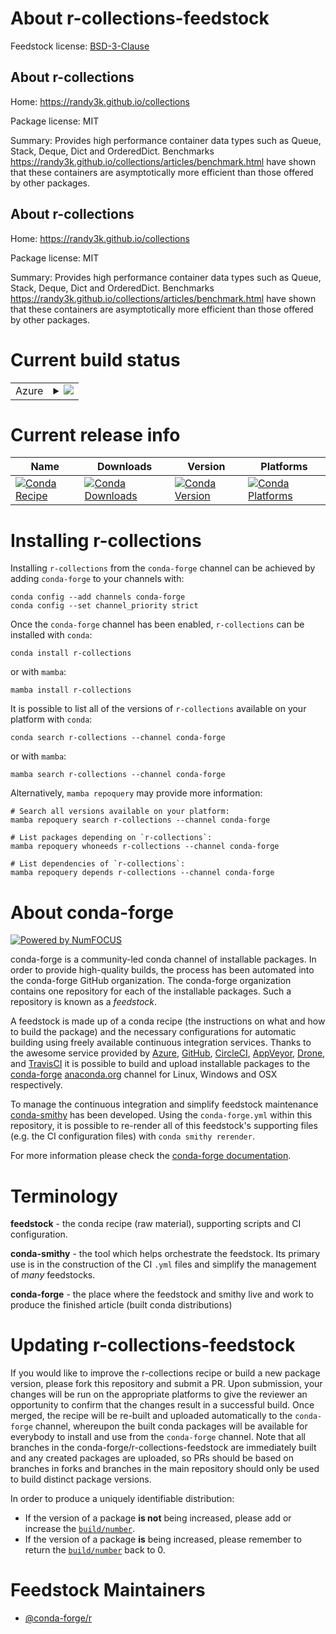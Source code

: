 About r-collections-feedstock
=============================

Feedstock license: [BSD-3-Clause](https://github.com/conda-forge/r-collections-feedstock/blob/main/LICENSE.txt)


About r-collections
-------------------

Home: https://randy3k.github.io/collections

Package license: MIT

Summary: Provides high performance container data types such as Queue, Stack, Deque, Dict and OrderedDict. Benchmarks <https://randy3k.github.io/collections/articles/benchmark.html> have shown that these containers are asymptotically more efficient than those offered by other packages.

About r-collections
-------------------

Home: https://randy3k.github.io/collections

Package license: MIT

Summary: Provides high performance container data types such as Queue, Stack, Deque, Dict and OrderedDict. Benchmarks <https://randy3k.github.io/collections/articles/benchmark.html> have shown that these containers are asymptotically more efficient than those offered by other packages.

Current build status
====================


<table>
    
  <tr>
    <td>Azure</td>
    <td>
      <details>
        <summary>
          <a href="https://dev.azure.com/conda-forge/feedstock-builds/_build/latest?definitionId=8032&branchName=main">
            <img src="https://dev.azure.com/conda-forge/feedstock-builds/_apis/build/status/r-collections-feedstock?branchName=main">
          </a>
        </summary>
        <table>
          <thead><tr><th>Variant</th><th>Status</th></tr></thead>
          <tbody><tr>
              <td>linux_64_r_base4.3</td>
              <td>
                <a href="https://dev.azure.com/conda-forge/feedstock-builds/_build/latest?definitionId=8032&branchName=main">
                  <img src="https://dev.azure.com/conda-forge/feedstock-builds/_apis/build/status/r-collections-feedstock?branchName=main&jobName=linux&configuration=linux%20linux_64_r_base4.3" alt="variant">
                </a>
              </td>
            </tr><tr>
              <td>linux_64_r_base4.4</td>
              <td>
                <a href="https://dev.azure.com/conda-forge/feedstock-builds/_build/latest?definitionId=8032&branchName=main">
                  <img src="https://dev.azure.com/conda-forge/feedstock-builds/_apis/build/status/r-collections-feedstock?branchName=main&jobName=linux&configuration=linux%20linux_64_r_base4.4" alt="variant">
                </a>
              </td>
            </tr><tr>
              <td>linux_aarch64_r_base4.3</td>
              <td>
                <a href="https://dev.azure.com/conda-forge/feedstock-builds/_build/latest?definitionId=8032&branchName=main">
                  <img src="https://dev.azure.com/conda-forge/feedstock-builds/_apis/build/status/r-collections-feedstock?branchName=main&jobName=linux&configuration=linux%20linux_aarch64_r_base4.3" alt="variant">
                </a>
              </td>
            </tr><tr>
              <td>linux_aarch64_r_base4.4</td>
              <td>
                <a href="https://dev.azure.com/conda-forge/feedstock-builds/_build/latest?definitionId=8032&branchName=main">
                  <img src="https://dev.azure.com/conda-forge/feedstock-builds/_apis/build/status/r-collections-feedstock?branchName=main&jobName=linux&configuration=linux%20linux_aarch64_r_base4.4" alt="variant">
                </a>
              </td>
            </tr><tr>
              <td>linux_ppc64le_r_base4.3</td>
              <td>
                <a href="https://dev.azure.com/conda-forge/feedstock-builds/_build/latest?definitionId=8032&branchName=main">
                  <img src="https://dev.azure.com/conda-forge/feedstock-builds/_apis/build/status/r-collections-feedstock?branchName=main&jobName=linux&configuration=linux%20linux_ppc64le_r_base4.3" alt="variant">
                </a>
              </td>
            </tr><tr>
              <td>linux_ppc64le_r_base4.4</td>
              <td>
                <a href="https://dev.azure.com/conda-forge/feedstock-builds/_build/latest?definitionId=8032&branchName=main">
                  <img src="https://dev.azure.com/conda-forge/feedstock-builds/_apis/build/status/r-collections-feedstock?branchName=main&jobName=linux&configuration=linux%20linux_ppc64le_r_base4.4" alt="variant">
                </a>
              </td>
            </tr><tr>
              <td>osx_64_r_base4.3</td>
              <td>
                <a href="https://dev.azure.com/conda-forge/feedstock-builds/_build/latest?definitionId=8032&branchName=main">
                  <img src="https://dev.azure.com/conda-forge/feedstock-builds/_apis/build/status/r-collections-feedstock?branchName=main&jobName=osx&configuration=osx%20osx_64_r_base4.3" alt="variant">
                </a>
              </td>
            </tr><tr>
              <td>osx_64_r_base4.4</td>
              <td>
                <a href="https://dev.azure.com/conda-forge/feedstock-builds/_build/latest?definitionId=8032&branchName=main">
                  <img src="https://dev.azure.com/conda-forge/feedstock-builds/_apis/build/status/r-collections-feedstock?branchName=main&jobName=osx&configuration=osx%20osx_64_r_base4.4" alt="variant">
                </a>
              </td>
            </tr><tr>
              <td>osx_arm64_r_base4.3</td>
              <td>
                <a href="https://dev.azure.com/conda-forge/feedstock-builds/_build/latest?definitionId=8032&branchName=main">
                  <img src="https://dev.azure.com/conda-forge/feedstock-builds/_apis/build/status/r-collections-feedstock?branchName=main&jobName=osx&configuration=osx%20osx_arm64_r_base4.3" alt="variant">
                </a>
              </td>
            </tr><tr>
              <td>osx_arm64_r_base4.4</td>
              <td>
                <a href="https://dev.azure.com/conda-forge/feedstock-builds/_build/latest?definitionId=8032&branchName=main">
                  <img src="https://dev.azure.com/conda-forge/feedstock-builds/_apis/build/status/r-collections-feedstock?branchName=main&jobName=osx&configuration=osx%20osx_arm64_r_base4.4" alt="variant">
                </a>
              </td>
            </tr><tr>
              <td>win_64_r_base4.3</td>
              <td>
                <a href="https://dev.azure.com/conda-forge/feedstock-builds/_build/latest?definitionId=8032&branchName=main">
                  <img src="https://dev.azure.com/conda-forge/feedstock-builds/_apis/build/status/r-collections-feedstock?branchName=main&jobName=win&configuration=win%20win_64_r_base4.3" alt="variant">
                </a>
              </td>
            </tr><tr>
              <td>win_64_r_base4.4</td>
              <td>
                <a href="https://dev.azure.com/conda-forge/feedstock-builds/_build/latest?definitionId=8032&branchName=main">
                  <img src="https://dev.azure.com/conda-forge/feedstock-builds/_apis/build/status/r-collections-feedstock?branchName=main&jobName=win&configuration=win%20win_64_r_base4.4" alt="variant">
                </a>
              </td>
            </tr>
          </tbody>
        </table>
      </details>
    </td>
  </tr>
</table>

Current release info
====================

| Name | Downloads | Version | Platforms |
| --- | --- | --- | --- |
| [![Conda Recipe](https://img.shields.io/badge/recipe-r--collections-green.svg)](https://anaconda.org/conda-forge/r-collections) | [![Conda Downloads](https://img.shields.io/conda/dn/conda-forge/r-collections.svg)](https://anaconda.org/conda-forge/r-collections) | [![Conda Version](https://img.shields.io/conda/vn/conda-forge/r-collections.svg)](https://anaconda.org/conda-forge/r-collections) | [![Conda Platforms](https://img.shields.io/conda/pn/conda-forge/r-collections.svg)](https://anaconda.org/conda-forge/r-collections) |

Installing r-collections
========================

Installing `r-collections` from the `conda-forge` channel can be achieved by adding `conda-forge` to your channels with:

```
conda config --add channels conda-forge
conda config --set channel_priority strict
```

Once the `conda-forge` channel has been enabled, `r-collections` can be installed with `conda`:

```
conda install r-collections
```

or with `mamba`:

```
mamba install r-collections
```

It is possible to list all of the versions of `r-collections` available on your platform with `conda`:

```
conda search r-collections --channel conda-forge
```

or with `mamba`:

```
mamba search r-collections --channel conda-forge
```

Alternatively, `mamba repoquery` may provide more information:

```
# Search all versions available on your platform:
mamba repoquery search r-collections --channel conda-forge

# List packages depending on `r-collections`:
mamba repoquery whoneeds r-collections --channel conda-forge

# List dependencies of `r-collections`:
mamba repoquery depends r-collections --channel conda-forge
```


About conda-forge
=================

[![Powered by
NumFOCUS](https://img.shields.io/badge/powered%20by-NumFOCUS-orange.svg?style=flat&colorA=E1523D&colorB=007D8A)](https://numfocus.org)

conda-forge is a community-led conda channel of installable packages.
In order to provide high-quality builds, the process has been automated into the
conda-forge GitHub organization. The conda-forge organization contains one repository
for each of the installable packages. Such a repository is known as a *feedstock*.

A feedstock is made up of a conda recipe (the instructions on what and how to build
the package) and the necessary configurations for automatic building using freely
available continuous integration services. Thanks to the awesome service provided by
[Azure](https://azure.microsoft.com/en-us/services/devops/), [GitHub](https://github.com/),
[CircleCI](https://circleci.com/), [AppVeyor](https://www.appveyor.com/),
[Drone](https://cloud.drone.io/welcome), and [TravisCI](https://travis-ci.com/)
it is possible to build and upload installable packages to the
[conda-forge](https://anaconda.org/conda-forge) [anaconda.org](https://anaconda.org/)
channel for Linux, Windows and OSX respectively.

To manage the continuous integration and simplify feedstock maintenance
[conda-smithy](https://github.com/conda-forge/conda-smithy) has been developed.
Using the ``conda-forge.yml`` within this repository, it is possible to re-render all of
this feedstock's supporting files (e.g. the CI configuration files) with ``conda smithy rerender``.

For more information please check the [conda-forge documentation](https://conda-forge.org/docs/).

Terminology
===========

**feedstock** - the conda recipe (raw material), supporting scripts and CI configuration.

**conda-smithy** - the tool which helps orchestrate the feedstock.
                   Its primary use is in the construction of the CI ``.yml`` files
                   and simplify the management of *many* feedstocks.

**conda-forge** - the place where the feedstock and smithy live and work to
                  produce the finished article (built conda distributions)


Updating r-collections-feedstock
================================

If you would like to improve the r-collections recipe or build a new
package version, please fork this repository and submit a PR. Upon submission,
your changes will be run on the appropriate platforms to give the reviewer an
opportunity to confirm that the changes result in a successful build. Once
merged, the recipe will be re-built and uploaded automatically to the
`conda-forge` channel, whereupon the built conda packages will be available for
everybody to install and use from the `conda-forge` channel.
Note that all branches in the conda-forge/r-collections-feedstock are
immediately built and any created packages are uploaded, so PRs should be based
on branches in forks and branches in the main repository should only be used to
build distinct package versions.

In order to produce a uniquely identifiable distribution:
 * If the version of a package **is not** being increased, please add or increase
   the [``build/number``](https://docs.conda.io/projects/conda-build/en/latest/resources/define-metadata.html#build-number-and-string).
 * If the version of a package **is** being increased, please remember to return
   the [``build/number``](https://docs.conda.io/projects/conda-build/en/latest/resources/define-metadata.html#build-number-and-string)
   back to 0.

Feedstock Maintainers
=====================

* [@conda-forge/r](https://github.com/orgs/conda-forge/teams/r/)


